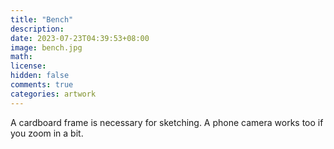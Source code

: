 ```yaml
---
title: "Bench"
description: 
date: 2023-07-23T04:39:53+08:00
image: bench.jpg 
math: 
license: 
hidden: false
comments: true
categories: artwork
---
```

A cardboard frame is necessary for sketching. A phone camera works too if you zoom in a bit.
